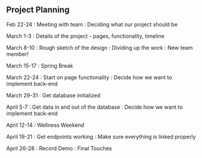 ## Project Planning

Feb 22-24
: Meeting with team
: Deciding what our project should be

March 1-3
: Details of the project - pages, functionality, timeline

March 8-10
: Rough sketch of the design
: Dividing up the work
: New team member!

March 15-17
: Spring Break

March 22-24
: Start on page functionality
: Decide how we want to implement back-end

March 29-31
: Get database initialized

April 5-7
: Get data in and out of the database
: Decide how we want to implement back-end

April 12-14
: Wellness Weekend

April 19-21
: Get endpoints working
: Make sure everything is linked properly

April 26-28
: Record Demo
: Final Touches